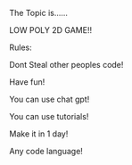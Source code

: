 The Topic is......


LOW POLY 2D GAME!!

Rules:

Dont Steal other peoples code!

Have fun!

You can use chat gpt!

You can use tutorials!

Make it in 1 day!

Any code language!
